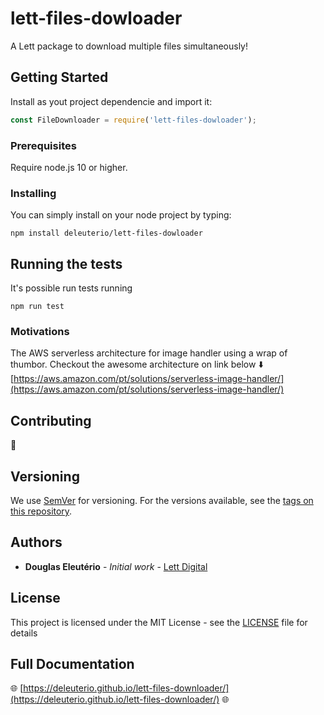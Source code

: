 # lett-files-dowloader

A Lett package to download multiple files simultaneously!

## Getting Started

Install as yout project dependencie and import it:
```js
const FileDownloader = require('lett-files-dowloader');
```

### Prerequisites

Require node.js 10 or higher.

### Installing

You can simply install on your node project by typing:
```shell
npm install deleuterio/lett-files-dowloader
```

## Running the tests

It's possible run tests running
```shell
npm run test
```

### Motivations

The AWS serverless architecture for image handler using a wrap of thumbor.
Checkout the awesome architecture on link below :arrow_down:
[https://aws.amazon.com/pt/solutions/serverless-image-handler/](https://aws.amazon.com/pt/solutions/serverless-image-handler/)

## Contributing

:construction_worker:

## Versioning

We use [SemVer](http://semver.org/) for versioning. For the versions available, see the [tags on this repository](https://github.com/your/project/tags). 

## Authors

* **Douglas Eleutério** - *Initial work* - [Lett Digital](https://github.com/orgs/lettdigital)

## License

This project is licensed under the MIT License - see the [LICENSE](LICENSE) file for details

## Full Documentation

:globe_with_meridians: [https://deleuterio.github.io/lett-files-downloader/](https://deleuterio.github.io/lett-files-downloader/) :globe_with_meridians: